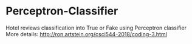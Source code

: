 # Perceptron-Classifier
Hotel reviews classification into True or Fake using Perceptron classifier
More details: http://ron.artstein.org/csci544-2018/coding-3.html
